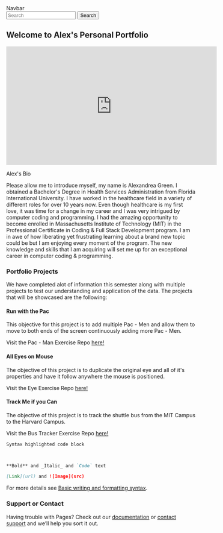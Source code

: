 <nav class="navbar bg-light">
  <div class="container-fluid">
    <a class="navbar-brand">Navbar</a>
    <form class="d-flex" role="search">
      <input class="form-control me-2" type="search" placeholder="Search" aria-label="Search">
      <button class="btn btn-outline-success" type="submit">Search</button>
    </form>
  </div>
</nav>

## Welcome to Alex's Personal Portfolio

<iframe width="560" height="315" src="https://www.youtube.com/embed/K_A8-799meQ" title="YouTube video player" frameborder="0" allow="accelerometer; autoplay; clipboard-write; encrypted-media; gyroscope; picture-in-picture" allowfullscreen></iframe>

Alex's Bio

Please allow me to introduce myself, my name is Alexandrea Green. I obtained a Bachelor's Degree in Health Services Administration from Florida International University. I have worked in the healthcare field in a variety of different roles for over 10 years now. Even though healthcare is my first love, it was time for a change in my career and I was very intrigued by computer coding and programming. I had the amazing opportunity to become enrolled in Massachusetts Institute of Technology (MIT) in the Professional Certificate in Coding & Full Stack Development program. I am in awe of how liberating yet frustrating learning about a brand new topic could be but I am enjoying every moment of the program. The new knowledge and skills that I am acquiring will set me up for an exceptional career in computer coding & programming.


### Portfolio Projects

We have completed alot of information this semester along with multiple projects to test our understanding and application of the data. The projects that will be showcased are the following:

#### Run with the Pac

This objective for this project is to add multiple Pac - Men and allow them to move to both ends of the screen continuously adding more Pac - Men.

 Visit the Pac - Man Exercise Repo <a href="https://github.com/AlleyG07/Pac-Man-Alive-Repo" target="_blank">here!</a>
 
#### All Eyes on Mouse

The objective of this project is to duplicate the original eye and all of it's properties and have it follow anywhere the mouse is positioned.

Visit the Eye Exercise Repo <a href="https://github.com/AlleyG07/Eye-Exercise-Repo" target="_blank">here!</a>

#### Track Me if you Can

The objective of this project is to track the shuttle bus from the MIT Campus to the Harvard Campus.

Visit the Bus Tracker Exercise Repo <a href="https://github.com/AlleyG07/Real-Time-Bus-Tracker-Repo" target="_blank">here!</a>



```markdown
Syntax highlighted code block



**Bold** and _Italic_ and `Code` text

[Link](url) and ![Image](src)
```

For more details see [Basic writing and formatting syntax](https://docs.github.com/en/github/writing-on-github/getting-started-with-writing-and-formatting-on-github/basic-writing-and-formatting-syntax).

### Support or Contact

Having trouble with Pages? Check out our [documentation](https://docs.github.com/categories/github-pages-basics/) or [contact support](https://support.github.com/contact) and we’ll help you sort it out.
